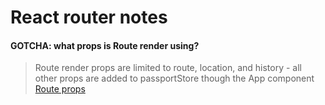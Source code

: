 # React router notes

#### GOTCHA: what props is Route render using?
> Route render props are limited to route, location, and history - all other props are added to 
> passportStore though the App component
[Route props](https://reactrouter.com/web/api/Route/route-render-methods)